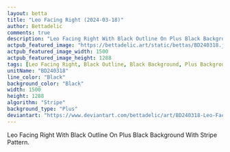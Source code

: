 ```yaml
---
layout: betta
title: "Leo Facing Right (2024-03-18)"
author: Bettadelic
comments: true
description: "Leo Facing Right With Black Outline On Plus Black Background With Stripe Pattern."
actpub_featured_image: "https://bettadelic.art/static/bettas/BD240318.jpg"
actpub_featured_image_width: 1500
actpub_featured_image_height: 1288
tags: [Leo Facing Right, Black Outline, Black Background, Plus Background Pattern, Stripe Pattern, March 2024]
unitName: "BD240318"
line_color: "Black"
background_color: "Black"
width: 1500
height: 1288
algorithm: "Stripe"
background_type: "Plus"
deviantart: "https://www.deviantart.com/bettadelic/art/BD240318-Leo-Facing-Right-2024-03-18-1032845751"
---
```


Leo Facing Right With Black Outline On Plus Black Background With Stripe Pattern.
